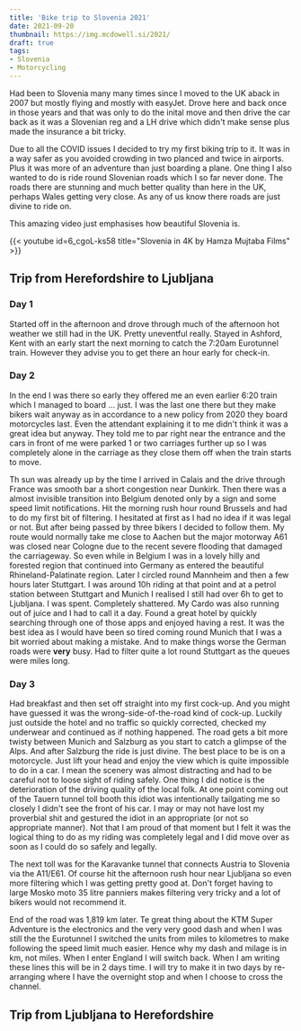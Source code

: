 ```yaml
---
title: 'Bike trip to Slovenia 2021'
date: 2021-09-20
thumbnail: https://img.mcdowell.si/2021/
draft: true
tags:
- Slovenia
- Motorcycling
---
```


Had been to Slovenia many many times since I moved to the UK aback in 2007 but mostly flying and mostly with easyJet. Drove here and back once in those years and that was only to do the inital move and then drive the car back as it was a Slovenian reg and a LH drive which didn't make sense plus made the insurance a bit tricky.

Due to all the COVID issues I decided to try my first biking trip to it. It was in a way safer as you avoided crowding in two planced and twice in airports. Plus it was more of an adventure than just boarding a plane. One thing I also wanted to do is ride round Slovenian roads which I so far never done. The roads there are stunning and much better quality than here in the UK, perhaps Wales getting very close. As any of us know there roads are just divine to ride on. 

This amazing video just emphasises how beautiful Slovenia is.

{{< youtube id=6_cgoL-ks58 title="Slovenia in 4K by Hamza Mujtaba Films" >}}

## Trip from Herefordshire to Ljubljana

### Day 1
Started off in the afternoon and drove through much of the afternoon hot weather we still had in the UK. Pretty uneventful really. Stayed in Ashford, Kent with an early start the next morning to catch the 7:20am Eurotunnel train. However they advise you to get there an hour early for check-in. 

### Day 2
In the end I was there so early they offered me an even earlier 6:20 train which I managed to board ... just. I was the last one there but they make bikers wait anyway as in accordance to a new policy from 2020 they board motorcycles last. Even the attendant explaining it to me didn't think it was a great idea but anyway. They told me to par right near the entrance and the cars in front of me were parked 1 or two carriages further up so I was completely alone in the carriage as they close them off when the train starts to move. 

Th sun was already up by the time I arrived in Calais and the drive through France was smooth bar a short congestion near Dunkirk. Then there was a almost invisible transition into Belgium denoted only by a sign and some speed limit notifications. Hit the morning rush hour round Brussels and had to do my first bit of filtering. I hesitated at first as I had no idea if it was legal or not. But after being passed by three bikers I decided to follow them. My route would normally take me close to Aachen but the major motorway A61 was closed near Cologne due to the recent severe flooding that damaged the carriageway. So even while in Belgium I was in a lovely hilly and forested region that continued into Germany as entered the beautiful Rhineland-Palatinate region. Later I circled round Mannheim and then a few hours later Stuttgart. I was around 10h riding at that point and at a petrol station between Stuttgart and Munich I realised I still had over 6h to get to Ljubljana. I was spent. Completely shattered. My Cardo was also running out of juice and I had to call it a day. Found a great hotel by quickly searching through one of those apps and enjoyed having a rest. It was the best idea as I would have been so tired coming round Munich that I was a bit worried about making a mistake. And to make things worse the German roads were **very** busy. Had to filter quite a lot round Stuttgart as the queues were miles long. 

### Day 3
Had breakfast and then set off straight into my first cock-up. And you might have guessed it was the wrong-side-of-the-road kind of cock-up. Luckily just outside the hotel and no traffic so quickly corrected, checked my underwear and continued as if nothing happened. The road gets a bit more twisty between Munich and Salzburg as you start to catch a glimpse of the Alps. And after Salzburg the ride is just divine. The best place to be is on a motorcycle. Just lift your head and enjoy the view which is quite impossible to do in a car. I mean the scenery was almost distracting and had to be careful not to loose sight of riding safely. One thing I did notice is the deterioration of the driving quality of the local folk. At one point coming out of the Tauern tunnel toll booth this idiot was intentionally tailgating me so closely I didn't see the front of his car. I may or may not have lost my proverbial shit and gestured the idiot in an appropriate (or not so appropriate manner). Not that I am proud of that moment but I felt it was the logical thing to do as my riding was completely legal and I did move over as soon as I could do so safely and legally. 

The next toll was for the Karavanke tunnel that connects Austria to Slovenia via the A11/E61. Of course hit the afternoon rush hour near Ljubljana so even more filtering which I was getting pretty good at. Don't forget having to large Mosko moto 35 litre panniers makes filtering very tricky and a lot of bikers would not recommend it. 

End of the road was 1,819 km later. Te great thing about the KTM Super Adventure is the electronics and the very very good dash and when I was still the the Eurotunnel I switched the units from miles to kilometres to make following the speed limit much easier. Hence why my dash and milage is in km, not miles. When I enter England I will switch back. When I am writing these lines this will be in 2 days time. I will try to make it in two days by re-arranging where I have the overnight stop and when I choose to cross the channel. 

## Trip from Ljubljana to Herefordshire
